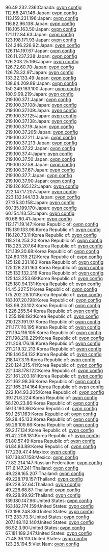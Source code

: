 96.49.232.236:Canada: [ovpn config](vpn/96_49_232_236.ovpn)  
112.68.241.146:Japan: [ovpn config](vpn/112_68_241_146.ovpn)  
113.159.231.196:Japan: [ovpn config](vpn/113_159_231_196.ovpn)  
116.82.96.138:Japan: [ovpn config](vpn/116_82_96_138.ovpn)  
118.105.163.50:Japan: [ovpn config](vpn/118_105_163_50.ovpn)  
121.112.84.63:Japan: [ovpn config](vpn/121_112_84_63.ovpn)  
123.198.171.93:Japan: [ovpn config](vpn/123_198_171_93.ovpn)  
124.246.226.92:Japan: [ovpn config](vpn/124_246_226_92.ovpn)  
126.114.197.67:Japan: [ovpn config](vpn/126_114_197_67.ovpn)  
126.11.237.238:Japan: [ovpn config](vpn/126_11_237_238.ovpn)  
126.203.25.166:Japan: [ovpn config](vpn/126_203_25_166.ovpn)  
126.72.60.70:Japan: [ovpn config](vpn/126_72_60_70.ovpn)  
126.78.32.97:Japan: [ovpn config](vpn/126_78_32_97.ovpn)  
133.32.133.49:Japan: [ovpn config](vpn/133_32_133_49.ovpn)  
138.64.209.89:Japan: [ovpn config](vpn/138_64_209_89.ovpn)  
150.249.183.100:Japan: [ovpn config](vpn/150_249_183_100.ovpn)  
180.9.99.219:Japan: [ovpn config](vpn/180_9_99_219.ovpn)  
219.100.37.1:Japan: [ovpn config](vpn/219_100_37_1.ovpn)  
219.100.37.108:Japan: [ovpn config](vpn/219_100_37_108.ovpn)  
219.100.37.109:Japan: [ovpn config](vpn/219_100_37_109.ovpn)  
219.100.37.125:Japan: [ovpn config](vpn/219_100_37_125.ovpn)  
219.100.37.138:Japan: [ovpn config](vpn/219_100_37_138.ovpn)  
219.100.37.19:Japan: [ovpn config](vpn/219_100_37_19.ovpn)  
219.100.37.205:Japan: [ovpn config](vpn/219_100_37_205.ovpn)  
219.100.37.211:Japan: [ovpn config](vpn/219_100_37_211.ovpn)  
219.100.37.213:Japan: [ovpn config](vpn/219_100_37_213.ovpn)  
219.100.37.22:Japan: [ovpn config](vpn/219_100_37_22.ovpn)  
219.100.37.4:Japan: [ovpn config](vpn/219_100_37_4.ovpn)  
219.100.37.50:Japan: [ovpn config](vpn/219_100_37_50.ovpn)  
219.100.37.58:Japan: [ovpn config](vpn/219_100_37_58.ovpn)  
219.100.37.67:Japan: [ovpn config](vpn/219_100_37_67.ovpn)  
219.100.37.7:Japan: [ovpn config](vpn/219_100_37_7.ovpn)  
219.100.37.90:Japan: [ovpn config](vpn/219_100_37_90.ovpn)  
219.126.165.122:Japan: [ovpn config](vpn/219_126_165_122.ovpn)  
222.147.17.207:Japan: [ovpn config](vpn/222_147_17_207.ovpn)  
223.132.144.133:Japan: [ovpn config](vpn/223_132_144_133.ovpn)  
27.135.30.158:Japan: [ovpn config](vpn/27_135_30_158.ovpn)  
60.135.199.170:Japan: [ovpn config](vpn/60_135_199_170.ovpn)  
60.154.113.53:Japan: [ovpn config](vpn/60_154_113_53.ovpn)  
60.68.60.41:Japan: [ovpn config](vpn/60_68_60_41.ovpn)  
112.171.19.147:Korea Republic of: [ovpn config](vpn/112_171_19_147.ovpn)  
115.139.133.98:Korea Republic of: [ovpn config](vpn/115_139_133_98.ovpn)  
116.120.73.11:Korea Republic of: [ovpn config](vpn/116_120_73_11.ovpn)  
118.218.253.20:Korea Republic of: [ovpn config](vpn/118_218_253_20.ovpn)  
118.223.207.64:Korea Republic of: [ovpn config](vpn/118_223_207_64.ovpn)  
121.139.30.68:Korea Republic of: [ovpn config](vpn/121_139_30_68.ovpn)  
124.80.139.212:Korea Republic of: [ovpn config](vpn/124_80_139_212.ovpn)  
125.128.231.163:Korea Republic of: [ovpn config](vpn/125_128_231_163.ovpn)  
125.128.231.163:Korea Republic of: [ovpn config](vpn/125_128_231_163.ovpn)  
125.132.132.216:Korea Republic of: [ovpn config](vpn/125_132_132_216.ovpn)  
125.143.253.69:Korea Republic of: [ovpn config](vpn/125_143_253_69.ovpn)  
125.180.94.131:Korea Republic of: [ovpn config](vpn/125_180_94_131.ovpn)  
14.45.227.51:Korea Republic of: [ovpn config](vpn/14_45_227_51.ovpn)  
175.202.28.101:Korea Republic of: [ovpn config](vpn/175_202_28_101.ovpn)  
183.107.20.198:Korea Republic of: [ovpn config](vpn/183_107_20_198.ovpn)  
183.98.23.102:Korea Republic of: [ovpn config](vpn/183_98_23_102.ovpn)  
1.226.255.54:Korea Republic of: [ovpn config](vpn/1_226_255_54.ovpn)  
1.255.198.192:Korea Republic of: [ovpn config](vpn/1_255_198_192.ovpn)  
210.123.191.97:Korea Republic of: [ovpn config](vpn/210_123_191_97.ovpn)  
211.177.110.195:Korea Republic of: [ovpn config](vpn/211_177_110_195.ovpn)  
211.194.116.105:Korea Republic of: [ovpn config](vpn/211_194_116_105.ovpn)  
211.198.218.229:Korea Republic of: [ovpn config](vpn/211_198_218_229.ovpn)  
211.208.176.18:Korea Republic of: [ovpn config](vpn/211_208_176_18.ovpn)  
211.219.32.213:Korea Republic of: [ovpn config](vpn/211_219_32_213.ovpn)  
218.146.54.132:Korea Republic of: [ovpn config](vpn/218_146_54_132.ovpn)  
218.147.3.19:Korea Republic of: [ovpn config](vpn/218_147_3_19.ovpn)  
220.124.215.41:Korea Republic of: [ovpn config](vpn/220_124_215_41.ovpn)  
221.148.178.122:Korea Republic of: [ovpn config](vpn/221_148_178_122.ovpn)  
221.161.203.181:Korea Republic of: [ovpn config](vpn/221_161_203_181.ovpn)  
221.162.98.36:Korea Republic of: [ovpn config](vpn/221_162_98_36.ovpn)  
221.165.214.164:Korea Republic of: [ovpn config](vpn/221_165_214_164.ovpn)  
222.104.93.205:Korea Republic of: [ovpn config](vpn/222_104_93_205.ovpn)  
39.121.6.224:Korea Republic of: [ovpn config](vpn/39_121_6_224.ovpn)  
58.120.23.86:Korea Republic of: [ovpn config](vpn/58_120_23_86.ovpn)  
59.13.190.86:Korea Republic of: [ovpn config](vpn/59_13_190_86.ovpn)  
59.1.251.163:Korea Republic of: [ovpn config](vpn/59_1_251_163.ovpn)  
59.28.45.133:Korea Republic of: [ovpn config](vpn/59_28_45_133.ovpn)  
59.29.109.66:Korea Republic of: [ovpn config](vpn/59_29_109_66.ovpn)  
59.2.17.134:Korea Republic of: [ovpn config](vpn/59_2_17_134.ovpn)  
61.42.208.181:Korea Republic of: [ovpn config](vpn/61_42_208_181.ovpn)  
61.80.57.49:Korea Republic of: [ovpn config](vpn/61_80_57_49.ovpn)  
61.84.83.89:Korea Republic of: [ovpn config](vpn/61_84_83_89.ovpn)  
177.239.47.4:Mexico: [ovpn config](vpn/177_239_47_4.ovpn)  
187.138.87.158:Mexico: [ovpn config](vpn/187_138_87_158.ovpn)  
77.82.214.147:Russian Federation: [ovpn config](vpn/77_82_214_147.ovpn)  
171.6.147.241:Thailand: [ovpn config](vpn/171_6_147_241.ovpn)  
49.228.165.207:Thailand: [ovpn config](vpn/49_228_165_207.ovpn)  
49.228.179.157:Thailand: [ovpn config](vpn/49_228_179_157.ovpn)  
49.228.52.64:Thailand: [ovpn config](vpn/49_228_52_64.ovpn)  
49.228.68.87:Thailand: [ovpn config](vpn/49_228_68_87.ovpn)  
49.228.99.92:Thailand: [ovpn config](vpn/49_228_99_92.ovpn)  
139.180.147.96:United States: [ovpn config](vpn/139_180_147_96.ovpn)  
163.182.174.159:United States: [ovpn config](vpn/163_182_174_159.ovpn)  
173.198.248.39:United States: [ovpn config](vpn/173_198_248_39.ovpn)  
173.233.73.3:United States: [ovpn config](vpn/173_233_73_3.ovpn)  
207.148.112.140:United States: [ovpn config](vpn/207_148_112_140.ovpn)  
66.52.3.90:United States: [ovpn config](vpn/66_52_3_90.ovpn)  
67.181.189.247:United States: [ovpn config](vpn/67_181_189_247.ovpn)  
71.48.36.113:United States: [ovpn config](vpn/71_48_36_113.ovpn)  
123.25.194.5:Viet Nam: [ovpn config](vpn/123_25_194_5.ovpn)  
